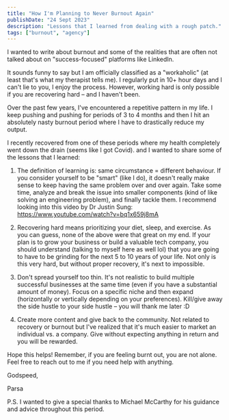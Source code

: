```yaml
---
title: "How I'm Planning to Never Burnout Again"
publishDate: "24 Sept 2023"
description: "Lessons that I learned from dealing with a rough patch."
tags: ["burnout", "agency"]
---
```


I wanted to write about burnout and some of the realities that are often not talked about on "success-focused" platforms like LinkedIn.

It sounds funny to say but I am officially classified as a "workaholic" (at least that's what my therapist tells me). I regularly put in 10+ hour days and I can't lie to you, I enjoy the process. However, working hard is only possible if you are recovering hard – and I haven't been.

Over the past few years, I've encountered a repetitive pattern in my life. I keep pushing and pushing for periods of 3 to 4 months and then I hit an absolutely nasty burnout period where I have to drastically reduce my output.

I recently recovered from one of these periods where my health completely went down the drain (seems like I got Covid). and I wanted to share some of the lessons that I learned:

1. The definition of learning is: same circumstance = different behaviour. If you consider yourself to be "smart" (like I do), it doesn't really make sense to keep having the same problem over and over again. Take some time, analyze and break the issue into smaller components (kind of like solving an engineering problem), and finally tackle them. I recommend looking into this video by Dr Justin Sung: https://www.youtube.com/watch?v=bq1x659j8mA

2. Recovering hard means prioritizing your diet, sleep, and exercise. As you can guess, none of the above were that great on my end. If your plan is to grow your business or build a valuable tech company, you should understand (talking to myself here as well lol) that you are going to have to be grinding for the next 5 to 10 years of your life. Not only is this very hard, but without proper recovery, it's next to impossible.

3. Don't spread yourself too thin. It's not realistic to build multiple successful businesses at the same time (even if you have a substantial amount of money). Focus on a specific niche and then expand (horizontally or vertically depending on your preferences). Kill/give away the side hustle to your side hustle – you will thank me later :D

4. Create more content and give back to the community. Not related to recovery or burnout but I've realized that it's much easier to market an individual vs. a company. Give without expecting anything in return and you will be rewarded.

Hope this helps! Remember, if you are feeling burnt out, you are not alone. Feel free to reach out to me if you need help with anything.

Godspeed,

Parsa

P.S. I wanted to give a special thanks to Michael McCarthy for his guidance and advice throughout this period.